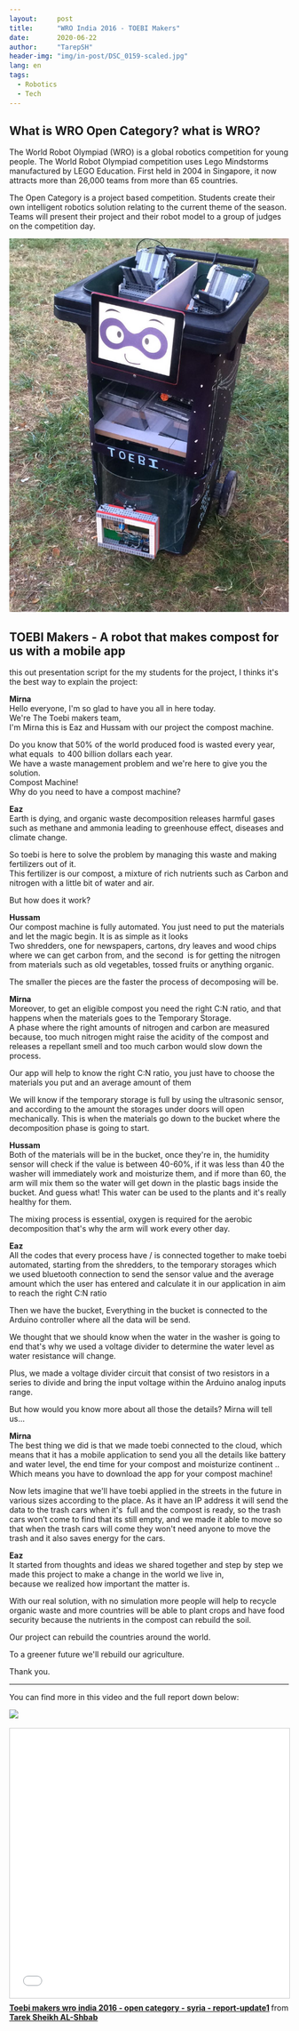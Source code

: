 ```yaml
---
layout:     post
title:      "WRO India 2016 - TOEBI Makers"
date:       2020-06-22 
author:     "TarepSH"
header-img: "img/in-post/DSC_0159-scaled.jpg"
lang: en
tags:
  - Robotics
  - Tech
---
```

## What is WRO Open Category? what is WRO?

The World Robot Olympiad (WRO) is a global robotics competition for young people. The World Robot Olympiad competition uses Lego Mindstorms manufactured by LEGO Education. First held in 2004 in Singapore, it now attracts more than 26,000 teams from more than 65 countries.

The Open Category is a project based competition. Students create their own intelligent robotics solution relating to the current theme of the season. Teams will present their project and their robot model to a group of judges on the competition day.

![](/img/in-post/IMG-20161024-WA0005.jpg)

## TOEBI Makers - A robot that makes compost for us with a mobile app

this out presentation script for the my students for the project, I thinks it's the best way to explain the project:

**Mirna**  
Hello everyone, I'm so glad to have you all in here today.  
We're The Toebi makers team,  
I'm Mirna this is Eaz and Hussam with our project the compost machine.  

Do you know that 50% of the world produced food is wasted every year, what equals  to 400 billion dollars each year.  
We have a waste management problem and we're here to give you the solution.  
Compost Machine!  
Why do you need to have a compost machine?

  
**Eaz**  
Earth is dying, and organic waste decomposition releases harmful gases such as methane and ammonia leading to greenhouse effect, diseases and climate change.

So toebi is here to solve the problem by managing this waste and making fertilizers out of it.  
This fertilizer is our compost, a mixture of rich nutrients such as Carbon and nitrogen with a little bit of water and air.

But how does it work?  

**Hussam**  
Our compost machine is fully automated. You just need to put the materials and let the magic begin. It is as simple as it looks  
Two shredders, one for newspapers, cartons, dry leaves and wood chips where we can get carbon from, and the second  is for getting the nitrogen from materials such as old vegetables, tossed fruits or anything organic.  
  
The smaller the pieces are the faster the process of decomposing will be.  
  
**Mirna**  
Moreover, to get an eligible compost you need the right C:N ratio, and that happens when the materials goes to the Temporary Storage.  
A phase where the right amounts of nitrogen and carbon are measured because, too much nitrogen might raise the acidity of the compost and releases a repellant smell and too much carbon would slow down the process.

Our app will help to know the right C:N ratio, you just have to choose the materials you put and an average amount of them 

We will know if the temporary storage is full by using the ultrasonic sensor, and according to the amount the storages under doors will open mechanically. This is when the materials go down to the bucket where the decomposition phase is going to start.

**Hussam**  
Both of the materials will be in the bucket, once they're in, the humidity sensor will check if the value is between 40-60%, if it was less than 40 the washer will immediately work and moisturize them, and if more than 60, the arm will mix them so the water will get down in the plastic bags inside the bucket. And guess what! This water can be used to the plants and it's really healthy for them.

The mixing process is essential, oxygen is required for the aerobic decomposition that's why the arm will work every other day.

**Eaz**  
All the codes that every process have / is connected together to make toebi automated, starting from the shredders, to the temporary storages which we used bluetooth connection to send the sensor value and the average amount which the user has entered and calculate it in our application in aim to reach the right C:N ratio

Then we have the bucket, Everything in the bucket is connected to the Arduino controller where all the data will be send.

We thought that we should know when the water in the washer is going to end that's why we used a voltage divider to determine the water level as water resistance will change.

Plus, we made a voltage divider circuit that consist of two resistors in a series to divide and bring the input voltage within the Arduino analog inputs range.

But how would you know more about all those the details? Mirna will tell us… 

**Mirna**  
The best thing we did is that we made toebi connected to the cloud, which means that it has a mobile application to send you all the details like battery and water level, the end time for your compost and moisturize continent ..  
Which means you have to download the app for your compost machine!

Now lets imagine that we'll have toebi applied in the streets in the future in various sizes according to the place. As it have an IP address it will send the data to the trash cars when it's  full and the compost is ready, so the trash cars won’t come to find that its still empty, and we made it able to move so that when the trash cars will come they won't need anyone to move the trash and it also saves energy for the cars.

**Eaz**  
It started from thoughts and ideas we shared together and step by step we made this project to make a change in the world we live in,  
because we realized how important the matter is.

With our real solution, with no simulation more people will help to recycle organic waste and more countries will be able to plant crops and have food security because the nutrients in the compost can rebuild the soil. 

Our project can rebuild the countries around the world.

To a greener future we'll rebuild our agriculture.

Thank you.

* * *

You can find more in this video and the full report down below:

![](https://www.youtube.com/watch?v=4sfCTQXxCPw)

<iframe src="//www.slideshare.net/slideshow/embed_code/key/cs0KJMmORyGxS4" width="595" height="485" frameborder="0" marginwidth="0" marginheight="0" scrolling="no" style="border:1px solid #CCC; border-width:1px; margin-bottom:5px; max-width: 100%;" allowfullscreen> </iframe> <div style="margin-bottom:5px"> <strong> <a href="//www.slideshare.net/tarepsh/toebi-makers-wro-india-2016-open-category-syria-reportupdate1" title="Toebi makers wro india 2016 - open category - syria - report-update1" target="_blank">Toebi makers wro india 2016 - open category - syria - report-update1</a> </strong> from <strong><a href="https://www.slideshare.net/tarepsh" target="_blank">Tarek Sheikh AL-Shbab</a></strong> </div>